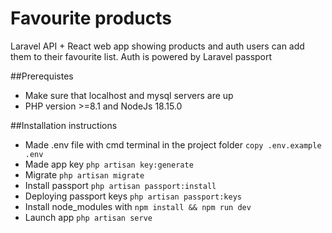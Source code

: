 # Favourite products
Laravel API + React web app showing products and auth users can add them to their favourite list. Auth is powered by 
Laravel passport

##Prerequistes
* Make sure that localhost and mysql servers are up
* PHP version >=8.1 and NodeJs 18.15.0

##Installation instructions
* Made .env file with cmd terminal in the project folder ```copy .env.example .env```
* Made app key ```php artisan key:generate```
* Migrate ```php artisan migrate```
* Install passport ```php artisan passport:install```
* Deploying passport keys ```php artisan passport:keys```
* Install node_modules with ```npm install && npm run dev``` 
* Launch app ```php artisan serve```
